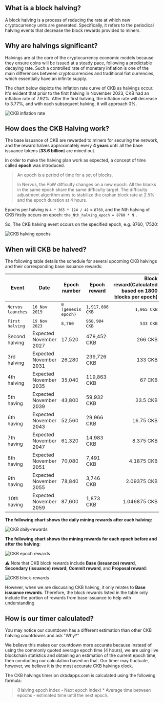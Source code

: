 ## What is a block halving?
A block halving is a process of reducing the rate at which new cryptocurrency units are generated. Specifically, it refers to the periodical halving events that decrease the block rewards provided to miners.

## Why are halvings significant?
Halvings are at the core of the cryptocurrency economic models because they ensure coins will be issued at a steady pace, following a predictable decaying rate. Such a controlled rate of monetary inflation is one of the main differences between cryptocurrencies and traditional fiat currencies, which essentially have an infinite supply.

The chart below depicts the inflation rate curve of CKB as halvings occur. It's evident that prior to the first halving in November 2023, CKB had an inflation rate of 7.92%. After the first halving, the inflation rate will decrease to 3.77%, and with each subsequent halving, it will approach 0%.

![CKB inflation rate](markdown/ckb-inflation-rate.png)

## How does the CKB Halving work?

The base issuance of CKB are rewarded to miners for securing the network, and the reward halves approximately every **4 years** until all the base issuance tokens (**33.6 billion**) are mined out.

In order to make the halving plan work as expected, a concept of time called **epoch** was introduced.

>An epoch is a period of time for a set of blocks. 
>
>In Nervos, the PoW difficulty changes on a new epoch. All the blocks in the same epoch share the same difficulty target. The difficulty adjustment algorithm aims to stabilize the orphan block rate at 2.5% and the epoch duration at 4 hours.

Epochs per halving is `4 * 365 * (24 / 4)` = `8760`, and the Nth halving of CKB firstly occurs on epoch: `the_Nth_halving_epoch = 8760 * N `.

So, The CKB halving event occurs on the specified epoch, e.g. 8760, 17520:

![CKB halving epochs](markdown/ckbhalving-epochs.jpeg)

## When will CKB be halved?

The following table details the schedule for several upcoming CKB halvings and their corresponding base issuance rewards:

|Event              |Date                  |Epoch number      |Epoch reward     |Block reward(Calculated based on 1800 blocks per epoch)|Daily reward  |Total new CKB between events|
|-------------------|----------------------|------------------|-----------------|------------------:|------------------:|---------------------------:|
|`Nervos launches`    |`16 Nov 2019`      |`0 (genesis epoch)` |`1,917,808 CKB`    |`1,065 CKB`          |`11,506,849 CKB`     |`16,800,000,000 CKB`          |
|`First halving`  |`19 Nov 2023`|`8,760`     |`958,904 CKB`  |`533 CKB`        |`5,753,424 CKB`  |`8,400,000,000 CKB`       |
|Second halving     |Expected November 2027|17,520            |479,452 CKB      |266 CKB            |2,876,712 CKB      |4,200,000,000 CKB           |
|3rd halving        |Expected November 2031|26,280            |239,726 CKB      |133 CKB            |1,438,356 CKB      |2,100,000,000 CKB           |
|4th halving        |Expected November 2035|35,040            |119,863 CKB      |67 CKB             |719,178 CKB        |1,050,000,000 CKB           |
|5th having         |Expected November 2039|43,800            |59,932 CKB       |33.5 CKB           |359,589 CKB        |525,000,000 CKB             |
|6th having         |Expected November 2043|52,560            |29,966 CKB       |16.75 CKB          |179,794.5 CKB      |262,500,000 CKB             |
|7th having         |Expected November 2047|61,320            |14,983 CKB       |8.375 CKB          |89,897.25 CKB      |131,250,000 CKB             |
|8th having         |Expected November 2051|70,080            |7,491 CKB        |4.1875 CKB         |44,948.625 CKB     |65,625,000 CKB              |
|9th having         |Expected November 2055|78,840            |3,746 CKB        |2.09375 CKB        |22,474.3125 CKB    |32,812,500 CKB              |
|10th having        |Expected November 2059|87,600            |1,873 CKB        |1.046875 CKB         |11,237.15625 CKB     |16,406,250 CKB              |

**The following chart shows the daily mining rewards after each halving:**

![CKB daily-rewards](markdown/ckbhaving-daily-rewards.png)

**The following chart shows the mining rewards for each epoch before and after the halving:**

![CKB epoch rewards](markdown/ckb-epoch-reward.png)

⚠️ Note that CKB block rewards include **Base (issuance) reward**, **Secondary (issuance) reward**, **Commit reward**, and **Proposal reward**:

![CKB block-rewards](markdown/block-rewards-en.png)

However, when we are discussing CKB halving, it only relates to **Base issuance rewards**. Therefore, the block rewards listed in the table only include the portion of rewards from base issuance to help with understanding.

## How is our timer calculated?
You may notice our countdown has a different estimation than other CKB halving countdowns and ask "Why?"

We believe this makes our countdown more accurate because instead of using the commonly quoted average epoch time (4 hours), we are using live blockchain statistics and obtaining an estimation of the current epoch time, then conducting our calculation based on that. Our timer may fluctuate, however, we believe it is the most accurate CKB halvings clock.

The CKB halvings timer on ckbdapps.com is calculated using the following formula:
>(Halving epoch index - Next epoch index) * Average time between epochs - estimated time until the next epoch.